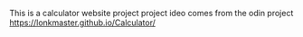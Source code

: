 This is a calculator website project
project ideo comes from the odin project
https://lonkmaster.github.io/Calculator/

